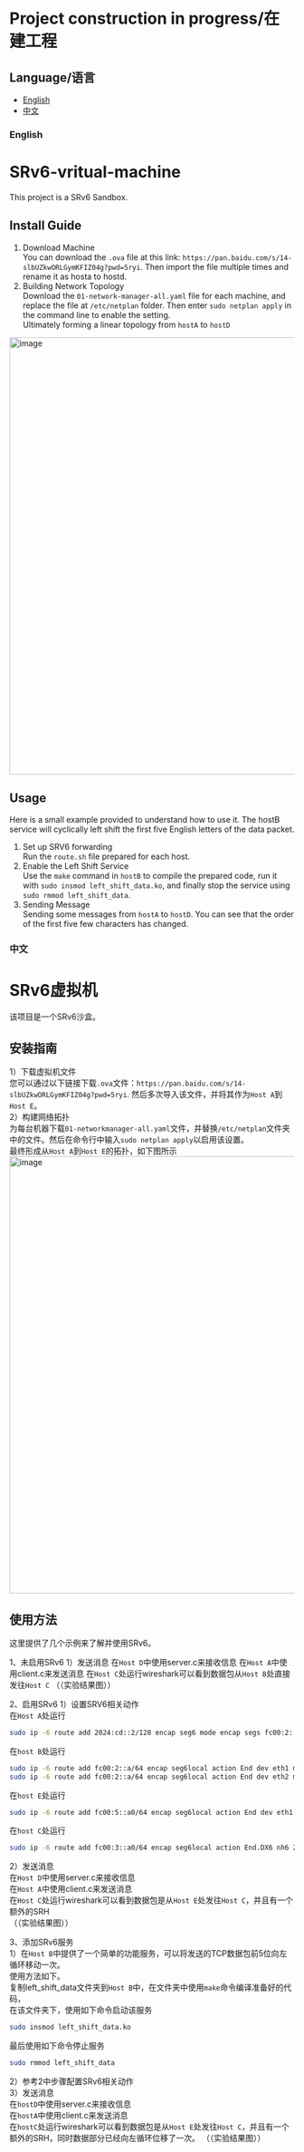 # Project construction in progress/在建工程

## Language/语言

- [English](#english)
- [中文](#中文)

### English
# SRv6-vritual-machine
This project is a SRv6 Sandbox.
## Install Guide
1) Download Machine  
You can download the `.ova` file at this link: `https://pan.baidu.com/s/14-slbUZkwORLGymKFIZ04g?pwd=5ryi`. Then import the file multiple times and rename it as hosta to hostd.  
2) Building Network Topology  
Download the `01-network-manager-all.yaml` file for each machine, and replace the file at `/etc/netplan` folder. Then enter `sudo netplan apply` in the command line to enable the setting.  
Ultimately forming a linear topology from `hostA` to `hostD`  
<img width="772" alt="image" src="https://github.com/user-attachments/assets/fe1949e1-3d30-40d4-a583-48cb3258e73a" />

## Usage  
Here is a small example provided to understand how to use it. The hostB service will cyclically left shift the first five English letters of the data packet.  
1) Set up SRV6 forwarding  
Run the `route.sh` file prepared for each host.  
2) Enable the Left Shift Service  
Use the `make` command in `hostB` to compile the prepared code, run it with `sudo insmod left_shift_data.ko`, and finally stop the service using `sudo rmmod left_shift_data`.  
3) Sending Message  
Sending some messages from `hostA` to `hostD`. You can see that the order of the first five few characters has changed.


### 中文  
# SRv6虚拟机  
该项目是一个SRv6沙盒。  
## 安装指南  
1）下载虚拟机文件  
您可以通过以下链接下载`.ova`文件：`https://pan.baidu.com/s/14-slbUZkwORLGymKFIZ04g?pwd=5ryi`. 然后多次导入该文件，并将其作为`Host A`到`Host E`。  
2）构建网络拓扑  
为每台机器下载`01-networkmanager-all.yaml`文件，并替换`/etc/netplan`文件夹中的文件。然后在命令行中输入`sudo netplan apply`以启用该设置。  
最终形成从`Host A`到`Host E`的拓扑，如下图所示  
<img width="772" alt="image" src="https://github.com/user-attachments/assets/fe1949e1-3d30-40d4-a583-48cb3258e73a" />

## 使用方法  
这里提供了几个示例来了解并使用SRv6。  

1、未启用SRv6
1）发送消息
在`Host D`中使用server.c来接收信息
在`Host A`中使用client.c来发送消息
在`Host C`处运行wireshark可以看到数据包从`Host B`处直接发往`Host C`
（（实验结果图））

2、启用SRv6
1）设置SRV6相关动作  
在`Host A`处运行
```bash
sudo ip -6 route add 2024:cd::2/128 encap seg6 mode encap segs fc00:2::a0,fc00:5::a0,fc00:3::a0 dev eth0
```
在`host B`处运行
```bash
sudo ip -6 route add fc00:2::a/64 encap seg6local action End dev eth1 metric 200
sudo ip -6 route add fc00:2::a/64 encap seg6local action End dev eth2 metric 300
```
在`host E`处运行
```bash
sudo ip -6 route add fc00:5::a0/64 encap seg6local action End dev eth1 metric 200
```
在`host C`处运行
```bash
sudo ip -6 route add fc00:3::a0/64 encap seg6local action End.DX6 nh6 2024:cd::2 dev eth1
```
2）发送消息  
在`Host D`中使用server.c来接收信息  
在`Host A`中使用client.c来发送消息  
在`Host C`处运行wireshark可以看到数据包是从`Host E`处发往`Host C`，并且有一个额外的SRH  
（（实验结果图））

3、添加SRv6服务  
1）在`Host B`中提供了一个简单的功能服务，可以将发送的TCP数据包前5位向左循环移动一次。  
使用方法如下。  
复制left_shift_data文件夹到`Host B`中，在文件夹中使用`make`命令编译准备好的代码，  
在该文件夹下，使用如下命令启动该服务  
```bash
sudo insmod left_shift_data.ko
```
最后使用如下命令停止服务  
```bash
sudo rmmod left_shift_data
```
2）参考2中步骤配置SRv6相关动作  
3）发送消息  
在`hostD`中使用server.c来接收信息  
在`hostA`中使用client.c来发送消息  
在`hostC`处运行wireshark可以看到数据包是从`Host E`处发往`Host C`，并且有一个额外的SRH，同时数据部分已经向左循环位移了一次。
（（实验结果图））
